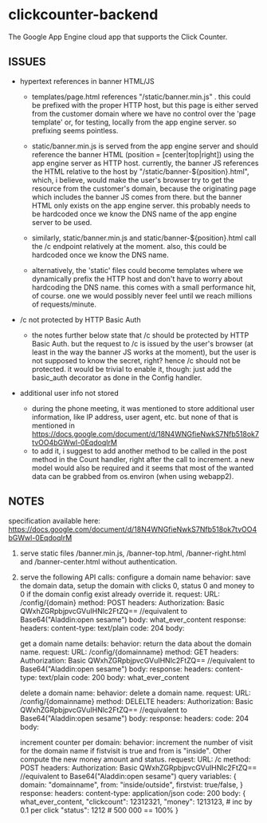 clickcounter-backend
====================

The Google App Engine cloud app that supports the Click Counter.

ISSUES
------

- hypertext references in banner HTML/JS
  - templates/page.html references "/static/banner.min.js" . this could be
    prefixed with the proper HTTP host, but this page is either served from
    the customer domain where we have no control over the 'page template'
    or, for testing, locally from the app engine server. so prefixing seems
    pointless.

  - static/banner.min.js is served from the app engine server and should
    reference the banner HTML (position = [center|top|right]) using the
    app engine server as HTTP host.
    currently, the banner JS references the HTML relative to the host by
    "/static/banner-${position}.html", which, i believe, would make the
    user's browser try to get the resource from the customer's domain,
    because the originating page which includes the banner JS comes
    from there. but the banner HTML only exists on the app engine server.
    this probably needs to be hardcoded once we know the DNS name of the
    app engine server to be used.

  - similarly, static/banner.min.js and static/banner-${position}.html call
    the /c endpoint relatively at the moment. also, this could be hardcoded
    once we know the DNS name.

  - alternatively, the 'static' files could become templates where we
    dynamically prefix the HTTP host and don't have to worry about hardcoding
    the DNS name. this comes with a small performance hit, of course. one
    we would possibly never feel until we reach millions of requests/minute.

- /c not protected by HTTP Basic Auth
  - the notes further below state that /c should be protected by HTTP Basic
    Auth. but the request to /c is issued by the user's browser (at least in
    the way the banner JS works at the moment), but the user is not
    supposed to know the secret, right? hence /c should not be protected.
    it would be trivial to enable it, though: just add the basic_auth
    decorator as done in the Config handler.

- additional user info not stored
  - during the phone meeting, it was mentioned to store additional user
    information, like IP address, user agent, etc. but none of that is
    mentioned in
    https://docs.google.com/document/d/18N4WNGfieNwkS7Nfb518ok7tvOO4bGWwl-0EqdoqIrM
  - to add it, i suggest to add another method to be called in the post
    method in the Count handler, right after the call to increment.
    a new model would also be required and it seems that most of the wanted
    data can be grabbed from os.environ (when using webapp2).



NOTES
-----
specification available here: https://docs.google.com/document/d/18N4WNGfieNwkS7Nfb518ok7tvOO4bGWwl-0EqdoqIrM

1) serve static files /banner.min.js, /banner-top.html, /banner-right.html and /banner-center.html without authentication.

2) serve the following API calls:
  configure a domain name
     behavior: save the domain data, setup the domain with clicks 0, status 0 and money to 0
     if the domain config exist already override it.
     request:
         URL: /config/{domain}
         method: POST
         headers:
          Authorization: Basic QWxhZGRpbjpvcGVuIHNlc2FtZQ== //equivalent to Base64("Aladdin:open sesame")
         body: what_ever_content
     response:
         headers:
          content-type: text/plain
          code: 204
         body:

   get a domain name details:
     behavior: return the data about the domain name.
     request:
         URL: /config/{domainname}
         method: GET
         headers:
          Authorization: Basic QWxhZGRpbjpvcGVuIHNlc2FtZQ== //equivalent to Base64("Aladdin:open sesame")
         body:
     response:
         headers:
          content-type: text/plain
          code: 200
         body: what_ever_content


   delete a domain name:
     behavior: delete a domain name.
     request:
         URL: /config/{domainname}
         method: DELELTE
         headers:
          Authorization: Basic QWxhZGRpbjpvcGVuIHNlc2FtZQ== //equivalent to Base64("Aladdin:open sesame")
         body:
     response:
         headers:
          code: 204
         body:

   increment counter per domain:
     behavior: increment the number of visit for the domain name if fistvisit is true and from is "inside".
      Other compute the new money amount and status.
     request:
         URL: /c
         method: POST
         headers:
          Authorization: Basic QWxhZGRpbjpvcGVuIHNlc2FtZQ== //equivalent to Base64("Aladdin:open sesame")
         query variables:
         {
          domain: "domainname",
          from: "inside/outside",
          firstvist: true/false,
         }
     response:
         headers:
          content-type: application/json
          code: 200
         body:
         {
          what_ever_content,
          "clickcount": 12312321,
          "money": 1213123, # inc by 0.1 per click
          "status": 1212 # 500 000 == 100%
         }
